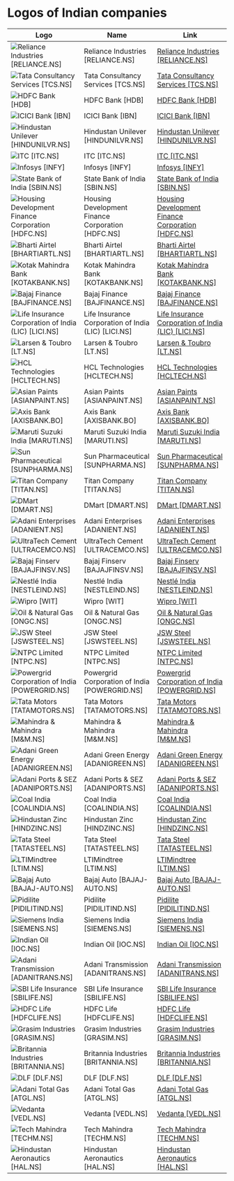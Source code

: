 # Logos of Indian companies

| Logo | Name  | Link |
| ---- | ----  | ---- |
| ![Reliance Industries [RELIANCE.NS]](/img/128/RELIANCE.NS-f7364f82.png) | Reliance Industries [RELIANCE.NS] | [Reliance Industries [RELIANCE.NS]](reliance-industries/logo/ ) |
| ![Tata Consultancy Services [TCS.NS]](/img/128/TCS.NS-182672c4.png) | Tata Consultancy Services [TCS.NS] | [Tata Consultancy Services [TCS.NS]](tata-consultancy-services/logo/ ) |
| ![HDFC Bank [HDB]](/img/128/HDB-882b7057.png) | HDFC Bank [HDB] | [HDFC Bank [HDB]](hdfc-bank/logo/ ) |
| ![ICICI Bank [IBN]](/img/128/IBN-f7f48938.png) | ICICI Bank [IBN] | [ICICI Bank [IBN]](icici-bank/logo/ ) |
| ![Hindustan Unilever [HINDUNILVR.NS]](/img/128/HINDUNILVR.NS-7ee3c328.png) | Hindustan Unilever [HINDUNILVR.NS] | [Hindustan Unilever [HINDUNILVR.NS]](hindustan-unilever/logo/ ) |
| ![ITC [ITC.NS]](/img/128/ITC.NS-da436b43.png) | ITC [ITC.NS] | [ITC [ITC.NS]](itc/logo/ ) |
| ![Infosys [INFY]](/img/128/INFY-bc77659a.png) | Infosys [INFY] | [Infosys [INFY]](infosys/logo/ ) |
| ![State Bank of India [SBIN.NS]](/img/128/SBIN.NS-a5c1c03f.png) | State Bank of India [SBIN.NS] | [State Bank of India [SBIN.NS]](state-bank-of-india/logo/ ) |
| ![Housing Development Finance Corporation [HDFC.NS]](/img/128/HDFC.NS-99ad014d.png) | Housing Development Finance Corporation [HDFC.NS] | [Housing Development Finance Corporation [HDFC.NS]](hdfc/logo/ ) |
| ![Bharti Airtel [BHARTIARTL.NS]](/img/128/BHARTIARTL.NS-03d74d18.png) | Bharti Airtel [BHARTIARTL.NS] | [Bharti Airtel [BHARTIARTL.NS]](bharti-airtel/logo/ ) |
| ![Kotak Mahindra Bank [KOTAKBANK.NS]](/img/128/KOTAKBANK.NS-8f2160d2.png) | Kotak Mahindra Bank [KOTAKBANK.NS] | [Kotak Mahindra Bank [KOTAKBANK.NS]](kotak-mahindra-bank/logo/ ) |
| ![Bajaj Finance [BAJFINANCE.NS]](/img/128/BAJFINANCE.NS-4f69054a.png) | Bajaj Finance [BAJFINANCE.NS] | [Bajaj Finance [BAJFINANCE.NS]](bajaj-finance/logo/ ) |
| ![Life Insurance Corporation of India (LIC) [LICI.NS]](/img/128/LICI.NS-b321563e.png) | Life Insurance Corporation of India (LIC) [LICI.NS] | [Life Insurance Corporation of India (LIC) [LICI.NS]](life-insurance-corporation-of-india/logo/ ) |
| ![Larsen & Toubro [LT.NS]](/img/128/LT.NS-f44722a2.png) | Larsen & Toubro [LT.NS] | [Larsen & Toubro [LT.NS]](larsen-and-toubro/logo/ ) |
| ![HCL Technologies [HCLTECH.NS]](/img/128/HCLTECH.NS-18d1d6bd.png) | HCL Technologies [HCLTECH.NS] | [HCL Technologies [HCLTECH.NS]](hcl-technologies/logo/ ) |
| ![Asian Paints [ASIANPAINT.NS]](/img/128/ASIANPAINT.NS-75e6d82e.png) | Asian Paints [ASIANPAINT.NS] | [Asian Paints [ASIANPAINT.NS]](asian-paints/logo/ ) |
| ![Axis Bank [AXISBANK.BO]](/img/128/AXISBANK.BO-57d932af.png) | Axis Bank [AXISBANK.BO] | [Axis Bank [AXISBANK.BO]](axis-bank/logo/ ) |
| ![Maruti Suzuki India [MARUTI.NS]](/img/128/MARUTI.NS-6371af18.png) | Maruti Suzuki India [MARUTI.NS] | [Maruti Suzuki India [MARUTI.NS]](maruti-suzuki-india/logo/ ) |
| ![Sun Pharmaceutical [SUNPHARMA.NS]](/img/128/SUNPHARMA.NS-655f93e6.png) | Sun Pharmaceutical [SUNPHARMA.NS] | [Sun Pharmaceutical [SUNPHARMA.NS]](sun-pharmaceutical/logo/ ) |
| ![Titan Company [TITAN.NS]](/img/128/TITAN.NS-14c1f20a.png) | Titan Company [TITAN.NS] | [Titan Company [TITAN.NS]](titan-company/logo/ ) |
| ![DMart [DMART.NS]](/img/128/DMART.NS-168ba80f.png) | DMart [DMART.NS] | [DMart [DMART.NS]](dmart/logo/ ) |
| ![Adani Enterprises [ADANIENT.NS]](/img/128/ADANIENT.NS-b53b250b.png) | Adani Enterprises [ADANIENT.NS] | [Adani Enterprises [ADANIENT.NS]](adani-enterprises/logo/ ) |
| ![UltraTech Cement [ULTRACEMCO.NS]](/img/128/ULTRACEMCO.NS-b71e957b.png) | UltraTech Cement [ULTRACEMCO.NS] | [UltraTech Cement [ULTRACEMCO.NS]](ultratech-cement/logo/ ) |
| ![Bajaj Finserv [BAJAJFINSV.NS]](/img/128/BAJAJFINSV.NS-4c5513d9.png) | Bajaj Finserv [BAJAJFINSV.NS] | [Bajaj Finserv [BAJAJFINSV.NS]](bajaj-finserv/logo/ ) |
| ![Nestlé India [NESTLEIND.NS]](/img/128/NESTLEIND.NS-ff8b877e.png) | Nestlé India [NESTLEIND.NS] | [Nestlé India [NESTLEIND.NS]](nestle-india/logo/ ) |
| ![Wipro [WIT]](/img/128/WIT-d47fcadc.png) | Wipro [WIT] | [Wipro [WIT]](wipro/logo/ ) |
| ![Oil & Natural Gas [ONGC.NS]](/img/128/ONGC.NS-90c5a605.png) | Oil & Natural Gas [ONGC.NS] | [Oil & Natural Gas [ONGC.NS]](oil-and-natural-gas/logo/ ) |
| ![JSW Steel [JSWSTEEL.NS]](/img/128/JSWSTEEL.NS-6eef9452.png) | JSW Steel [JSWSTEEL.NS] | [JSW Steel [JSWSTEEL.NS]](jsw-steel/logo/ ) |
| ![NTPC Limited [NTPC.NS]](/img/128/NTPC.NS-e93a7659.png) | NTPC Limited [NTPC.NS] | [NTPC Limited [NTPC.NS]](ntpc-limited/logo/ ) |
| ![Powergrid Corporation of India [POWERGRID.NS]](/img/128/POWERGRID.NS-ae105cde.png) | Powergrid Corporation of India [POWERGRID.NS] | [Powergrid Corporation of India [POWERGRID.NS]](powergrid-india/logo/ ) |
| ![Tata Motors [TATAMOTORS.NS]](/img/128/TATAMOTORS.NS-6b3c432a.png) | Tata Motors [TATAMOTORS.NS] | [Tata Motors [TATAMOTORS.NS]](tata-motors/logo/ ) |
| ![Mahindra & Mahindra [M&M.NS]](/img/128/M&M.NS-44454adc.png) | Mahindra & Mahindra [M&M.NS] | [Mahindra & Mahindra [M&M.NS]](mahindra-mahindra/logo/ ) |
| ![Adani Green Energy [ADANIGREEN.NS]](/img/128/ADANIGREEN.NS-d997ae63.png) | Adani Green Energy [ADANIGREEN.NS] | [Adani Green Energy [ADANIGREEN.NS]](adani-green-energy/logo/ ) |
| ![Adani Ports & SEZ [ADANIPORTS.NS]](/img/128/ADANIPORTS.NS-9d3f62d8.png) | Adani Ports & SEZ [ADANIPORTS.NS] | [Adani Ports & SEZ [ADANIPORTS.NS]](adani-ports-and-sez/logo/ ) |
| ![Coal India [COALINDIA.NS]](/img/128/COALINDIA.NS-c51f7806.png) | Coal India [COALINDIA.NS] | [Coal India [COALINDIA.NS]](coal-india/logo/ ) |
| ![Hindustan Zinc [HINDZINC.NS]](/img/128/HINDZINC.NS-9d093196.png) | Hindustan Zinc [HINDZINC.NS] | [Hindustan Zinc [HINDZINC.NS]](hindustan-zinc/logo/ ) |
| ![Tata Steel [TATASTEEL.NS]](/img/128/TATASTEEL.NS-45d012b1.png) | Tata Steel [TATASTEEL.NS] | [Tata Steel [TATASTEEL.NS]](tata-steel/logo/ ) |
| ![LTIMindtree [LTIM.NS]](/img/128/LTIM.NS-f6b51939.png) | LTIMindtree [LTIM.NS] | [LTIMindtree [LTIM.NS]](ltimindtree/logo/ ) |
| ![Bajaj Auto [BAJAJ-AUTO.NS]](/img/128/BAJAJ-AUTO.NS-45a1ebb8.png) | Bajaj Auto [BAJAJ-AUTO.NS] | [Bajaj Auto [BAJAJ-AUTO.NS]](bajaj-auto/logo/ ) |
| ![Pidilite [PIDILITIND.NS]](/img/128/PIDILITIND.NS-7200c3e3.png) | Pidilite [PIDILITIND.NS] | [Pidilite [PIDILITIND.NS]](pidilite/logo/ ) |
| ![Siemens India [SIEMENS.NS]](/img/128/SIEMENS.NS-c7593147.png) | Siemens India [SIEMENS.NS] | [Siemens India [SIEMENS.NS]](siemens-india/logo/ ) |
| ![Indian Oil [IOC.NS]](/img/128/IOC.NS-9b1cbd18.png) | Indian Oil [IOC.NS] | [Indian Oil [IOC.NS]](indian-oil/logo/ ) |
| ![Adani Transmission [ADANITRANS.NS]](/img/128/ADANITRANS.NS-c2efa5a6.png) | Adani Transmission [ADANITRANS.NS] | [Adani Transmission [ADANITRANS.NS]](adani-transmission/logo/ ) |
| ![SBI Life Insurance [SBILIFE.NS]](/img/128/SBILIFE.NS-32426d90.png) | SBI Life Insurance [SBILIFE.NS] | [SBI Life Insurance [SBILIFE.NS]](sbi-life-insurance/logo/ ) |
| ![HDFC Life [HDFCLIFE.NS]](/img/128/HDFCLIFE.NS-4df64e6e.png) | HDFC Life [HDFCLIFE.NS] | [HDFC Life [HDFCLIFE.NS]](hdfc-life/logo/ ) |
| ![Grasim Industries [GRASIM.NS]](/img/128/GRASIM.NS-33c34d0a.png) | Grasim Industries [GRASIM.NS] | [Grasim Industries [GRASIM.NS]](grasim-industries/logo/ ) |
| ![Britannia Industries [BRITANNIA.NS]](/img/128/BRITANNIA.NS-e5def550.png) | Britannia Industries [BRITANNIA.NS] | [Britannia Industries [BRITANNIA.NS]](britannia-industries/logo/ ) |
| ![DLF [DLF.NS]](/img/128/DLF.NS-a238b4b5.png) | DLF [DLF.NS] | [DLF [DLF.NS]](dlf/logo/ ) |
| ![Adani Total Gas [ATGL.NS]](/img/128/ATGL.NS-9170abf3.png) | Adani Total Gas [ATGL.NS] | [Adani Total Gas [ATGL.NS]](adani-total-gas/logo/ ) |
| ![Vedanta [VEDL.NS]](/img/128/VEDL.NS-13614a75.png) | Vedanta [VEDL.NS] | [Vedanta [VEDL.NS]](vedanta/logo/ ) |
| ![Tech Mahindra [TECHM.NS]](/img/128/TECHM.NS-6970b7c9.png) | Tech Mahindra [TECHM.NS] | [Tech Mahindra [TECHM.NS]](tech-mahindra/logo/ ) |
| ![Hindustan Aeronautics [HAL.NS]](/img/128/HAL.NS-ecb7f346.png) | Hindustan Aeronautics [HAL.NS] | [Hindustan Aeronautics [HAL.NS]](hindustan-aeronautics/logo/ ) |
